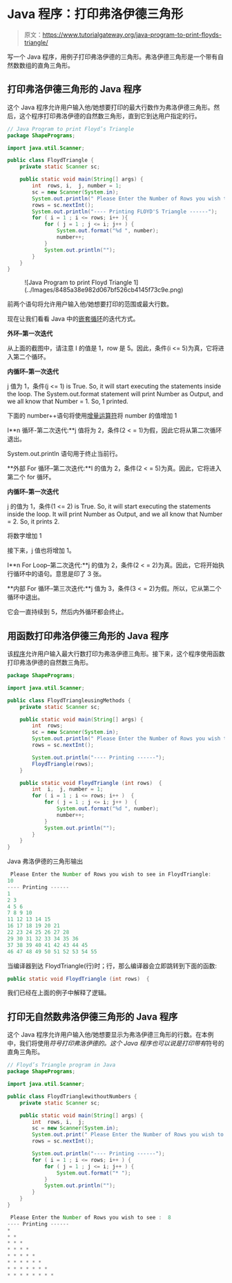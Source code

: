 # Java 程序：打印弗洛伊德三角形

> 原文：<https://www.tutorialgateway.org/java-program-to-print-floyds-triangle/>

写一个 Java 程序，用例子打印弗洛伊德的三角形。弗洛伊德三角形是一个带有自然数数组的直角三角形。

## 打印弗洛伊德三角形的 Java 程序

这个 Java 程序允许用户输入他/她想要打印的最大行数作为弗洛伊德三角形。然后，这个程序打印弗洛伊德的自然数三角形，直到它到达用户指定的行。

```java
// Java Program to print Floyd’s Triangle
package ShapePrograms;

import java.util.Scanner;

public class FloydTriangle {
	private static Scanner sc;

	public static void main(String[] args) {
		int  rows, i,  j, number = 1;
		sc = new Scanner(System.in);		
		System.out.println(" Please Enter the Number of Rows you wish to see in FloydTriangle:  ");
		rows = sc.nextInt();
		System.out.println("---- Printing FLOYD'S Triangle ------");
		for ( i = 1 ; i <= rows; i++ ){
			for ( j = 1 ; j <= i; j++ ) {
				System.out.format("%d ", number);
				number++;
			}
			System.out.println("");
		}
	}
}
```

<figure class="wp-block-image">![Java Program to print Floyd Triangle 1](../Images/8485a38e982d067bf526cb4145f73c9e.png)</figure>

前两个语句将允许用户输入他/她想要打印的范围或最大行数。

现在让我们看看 Java 中的[嵌套循环](https://www.tutorialgateway.org/nested-for-loop-in-java/)的迭代方式。

**外环–第一次迭代**

从上面的截图中，请注意 I 的值是 1，row 是 5。因此，条件(i <= 5)为真，它将进入第二个循环。

**内循环–第一次迭代**

j 值为 1，条件(j <= 1) is True. So, it will start executing the statements inside the loop. The System.out.format statement will print Number as Output, and we all know that Number = 1\. So, 1 printed.

下面的 number++语句将使用[增量运算符](https://www.tutorialgateway.org/increment-and-decrement-operators-in-java/)将 number 的值增加 1

I**n 循环-第二次迭代:**j 值将为 2，条件(2 < = 1)为假，因此它将从第二次循环退出。

System.out.println 语句用于终止当前行。

**外部 For 循环–第二次迭代:**I 的值为 2，条件(2 < = 5)为真。因此，它将进入第二个 for 循环。

**内循环–第一次迭代**

j 的值为 1，条件(1 <= 2) is True. So, it will start executing the statements inside the loop. It will print Number as Output, and we all know that Number = 2\. So, it prints 2.

将数字增加 1

接下来，j 值也将增加 1。

I**n For Loop–第二次迭代:**j 的值为 2，条件(2 < = 2)为真。因此，它将开始执行循环中的语句。意思是印了 3 张。

**内部 For 循环–第三次迭代:**j 值为 3，条件(3 < = 2)为假。所以，它从第二个循环中退出。

它会一直持续到 5，然后内外循环都会终止。

## 用函数打印弗洛伊德三角形的 Java 程序

该[程序](https://www.tutorialgateway.org/learn-java-programs/)允许用户输入最大行数打印为弗洛伊德三角形。接下来，这个程序使用函数打印弗洛伊德的自然数三角形。

```java
package ShapePrograms;

import java.util.Scanner;

public class FloydTriangleusingMethods {
	private static Scanner sc;

	public static void main(String[] args) {
		int  rows;
		sc = new Scanner(System.in);		
		System.out.println(" Please Enter the Number of Rows you wish to see in FloydTriangle:  ");
		rows = sc.nextInt();

		System.out.println("---- Printing ------");
		FloydTriangle(rows);		
	}

	public static void FloydTriangle (int rows)  {
		int  i,  j, number = 1;
		for ( i = 1 ; i <= rows; i++ )  {
			for ( j = 1 ; j <= i; j++ )  {
				System.out.format("%d ", number);
				number++;
			}
			System.out.println("");
		}
	}
}
```

Java 弗洛伊德的三角形输出

```java
 Please Enter the Number of Rows you wish to see in FloydTriangle:  
10
---- Printing ------
1 
2 3 
4 5 6 
7 8 9 10 
11 12 13 14 15 
16 17 18 19 20 21 
22 23 24 25 26 27 28 
29 30 31 32 33 34 35 36 
37 38 39 40 41 42 43 44 45 
46 47 48 49 50 51 52 53 54 55 
```

当编译器到达 FloydTriangle(行)时；行，那么编译器会立即跳转到下面的函数:

```java
public static void FloydTriangle (int rows)  {
```

我们已经在上面的例子中解释了逻辑。

## 打印无自然数弗洛伊德三角形的 Java 程序

这个 Java 程序允许用户输入他/她想要显示为弗洛伊德三角形的行数。在本例中，我们将使用*符号打印弗洛伊德的。这个 Java 程序也可以说是打印带有*符号的直角三角形。

```java
// Floyd’s Triangle program in Java
package ShapePrograms;

import java.util.Scanner;

public class FloydTrianglewithoutNumbers {
	private static Scanner sc;

	public static void main(String[] args) {
		int  rows, i,  j;
		sc = new Scanner(System.in);		
		System.out.print(" Please Enter the Number of Rows you wish to see :  ");
		rows = sc.nextInt();

		System.out.println("---- Printing ------");
		for ( i = 1 ; i <= rows; i++ ) {
			for ( j = 1 ; j <= i; j++ ) {
				System.out.format("* ");
			}
			System.out.println("");
		}
	}
}
```

```java
 Please Enter the Number of Rows you wish to see :  8
---- Printing ------
* 
* * 
* * * 
* * * * 
* * * * * 
* * * * * * 
* * * * * * * 
* * * * * * * * 
```